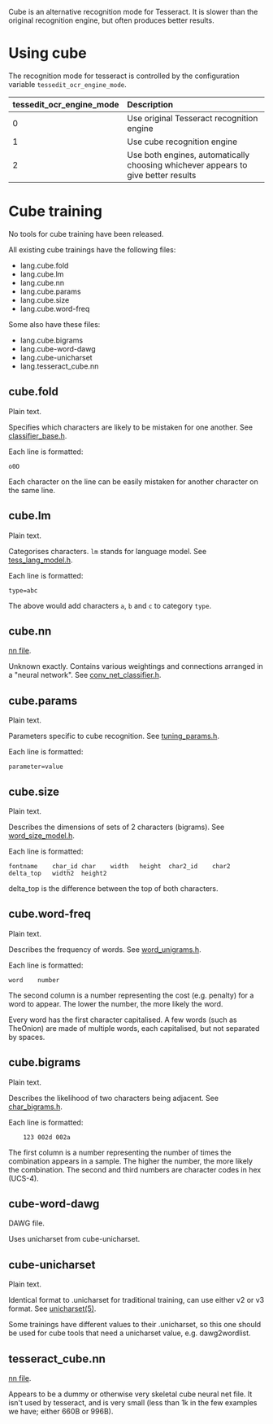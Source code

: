 Cube is an alternative recognition mode for Tesseract. It is slower than the original recognition engine, but often produces better results.

# Using cube #

The recognition mode for tesseract is controlled by the configuration variable `tessedit_ocr_engine_mode`.

| **tessedit\_ocr\_engine\_mode** | **Description** |
|:--------------------------------|:----------------|
| 0                               | Use original Tesseract recognition engine |
| 1                               | Use cube recognition engine |
| 2                               | Use both engines, automatically choosing whichever appears to give better results |

# Cube training #

No tools for cube training have been released.

All existing cube trainings have the following files:

  * lang.cube.fold
  * lang.cube.lm
  * lang.cube.nn
  * lang.cube.params
  * lang.cube.size
  * lang.cube.word-freq

Some also have these files:

  * lang.cube.bigrams
  * lang.cube-word-dawg
  * lang.cube-unicharset
  * lang.tesseract\_cube.nn

## cube.fold ##

Plain text.

Specifies which characters are likely to be mistaken for one another. See [classifier\_base.h](http://code.google.com/p/tesseract-ocr/source/browse/trunk/cube/classifier_base.h).

Each line is formatted:
```
o0O
```

Each character on the line can be easily mistaken for another character on the same line.

## cube.lm ##

Plain text.

Categorises characters. `lm` stands for language model. See [tess\_lang\_model.h](http://code.google.com/p/tesseract-ocr/source/browse/trunk/cube/tess_lang_model.h).

Each line is formatted:
```
type=abc
```

The above would add characters `a`, `b` and `c` to category `type`.

## cube.nn ##

[nn file](nnFileFormat.md).

Unknown exactly. Contains various weightings and connections arranged in a "neural network". See [conv\_net\_classifier.h](http://code.google.com/p/tesseract-ocr/source/browse/trunk/cube/conv_net_classifier.h).

## cube.params ##

Plain text.

Parameters specific to cube recognition. See [tuning\_params.h](http://code.google.com/p/tesseract-ocr/source/browse/trunk/cube/tuning_params.h).

Each line is formatted:
```
parameter=value
```

## cube.size ##

Plain text.

Describes the dimensions of sets of 2 characters (bigrams). See [word\_size\_model.h](http://code.google.com/p/tesseract-ocr/source/browse/trunk/cube/word_size_model.h).

Each line is formatted:
```
fontname	char_id	char	width	height	char2_id	char2	delta_top	width2	height2
```

delta\_top is the difference between the top of both characters.

## cube.word-freq ##

Plain text.

Describes the frequency of words. See [word\_unigrams.h](http://code.google.com/p/tesseract-ocr/source/browse/trunk/cube/word_unigrams.h).

Each line is formatted:
```
word	number
```

The second column is a number representing the cost (e.g. penalty) for a word to appear. The lower the number, the more likely the word.

Every word has the first character capitalised. A few words (such as TheOnion) are made of multiple words, each capitalised, but not separated by spaces.

## cube.bigrams ##

Plain text.

Describes the likelihood of two characters being adjacent. See [char\_bigrams.h](http://code.google.com/p/tesseract-ocr/source/browse/trunk/cube/char_bigrams.h).

Each line is formatted:
```
    123	002d 002a
```

The first column is a number representing the number of times the combination appears in a sample. The higher the number, the more likely the combination. The second and third numbers are character codes in hex (UCS-4).

## cube-word-dawg ##

DAWG file.

Uses unicharset from cube-unicharset.

## cube-unicharset ##

Plain text.

Identical format to .unicharset for traditional training, can use either v2 or v3 format. See [unicharset(5)](http://tesseract-ocr.googlecode.com/svn/trunk/doc/unicharset.5.html).

Some trainings have different values to their .unicharset, so this one should be used for cube tools that need a unicharset value, e.g. dawg2wordlist.

## tesseract\_cube.nn ##

[nn file](nnFileFormat.md).

Appears to be a dummy or otherwise very skeletal cube neural net file. It isn't used by tesseract, and is very small (less than 1k in the few examples we have; either 660B or 996B).